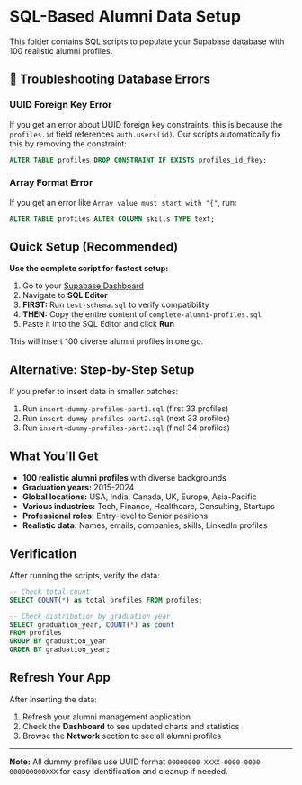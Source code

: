 # SQL-Based Alumni Data Setup

This folder contains SQL scripts to populate your Supabase database with 100 realistic alumni profiles.

## 🔧 Troubleshooting Database Errors

### UUID Foreign Key Error
If you get an error about UUID foreign key constraints, this is because the `profiles.id` field references `auth.users(id)`. Our scripts automatically fix this by removing the constraint:

```sql
ALTER TABLE profiles DROP CONSTRAINT IF EXISTS profiles_id_fkey;
```

### Array Format Error
If you get an error like `Array value must start with "{"`, run:
```sql
ALTER TABLE profiles ALTER COLUMN skills TYPE text;
```

## Quick Setup (Recommended)

**Use the complete script for fastest setup:**

1. Go to your [Supabase Dashboard](https://supabase.com/dashboard)
2. Navigate to **SQL Editor**
3. **FIRST:** Run `test-schema.sql` to verify compatibility
4. **THEN:** Copy the entire content of `complete-alumni-profiles.sql`
5. Paste it into the SQL Editor and click **Run**

This will insert 100 diverse alumni profiles in one go.

## Alternative: Step-by-Step Setup

If you prefer to insert data in smaller batches:

1. Run `insert-dummy-profiles-part1.sql` (first 33 profiles)
2. Run `insert-dummy-profiles-part2.sql` (next 33 profiles) 
3. Run `insert-dummy-profiles-part3.sql` (final 34 profiles)

## What You'll Get

- **100 realistic alumni profiles** with diverse backgrounds
- **Graduation years:** 2015-2024
- **Global locations:** USA, India, Canada, UK, Europe, Asia-Pacific
- **Various industries:** Tech, Finance, Healthcare, Consulting, Startups
- **Professional roles:** Entry-level to Senior positions
- **Realistic data:** Names, emails, companies, skills, LinkedIn profiles

## Verification

After running the scripts, verify the data:

```sql
-- Check total count
SELECT COUNT(*) as total_profiles FROM profiles;

-- Check distribution by graduation year
SELECT graduation_year, COUNT(*) as count 
FROM profiles 
GROUP BY graduation_year 
ORDER BY graduation_year;
```

## Refresh Your App

After inserting the data:
1. Refresh your alumni management application
2. Check the **Dashboard** to see updated charts and statistics
3. Browse the **Network** section to see all alumni profiles

---

**Note:** All dummy profiles use UUID format `00000000-XXXX-0000-0000-000000000XXX` for easy identification and cleanup if needed.
